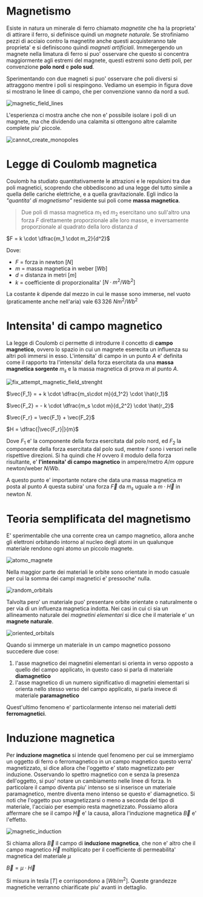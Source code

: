 # Magnetismo  

Esiste in natura un minerale di ferro chiamato *magnetite* che ha la proprieta' di attirare il ferro, si definisce quindi un *magnete naturale*. Se strofiniamo pezzi di acciaio contro la magnetite anche questi acquisteranno tale proprieta' e si definiscono quindi *magneti artificiali*. Immegergendo un magnete nella limatura di ferro si puo' osservare che questo si concentra maggiormente agli estremi del magnete, questi estremi sono detti poli, per convenzione **polo nord** e **polo sud**.  

Sperimentando con due magneti si puo' osservare che poli diversi si attraggono mentre i poli si respingono. Vediamo un esempio in figura dove si mostrano le linee di campo, che per convenzione vanno da nord a sud.  

![magnetic_field_lines](https://user-images.githubusercontent.com/7195133/216831059-cad37b16-0b5f-4328-91b4-58f6f11f24c3.jpg)

L'esperienza ci mostra anche che non e' possibile isolare i poli di un magnete, ma che dividendo una calamita si ottengono altre calamite complete piu' piccole.  

![cannot_create_monopoles](https://user-images.githubusercontent.com/7195133/216831364-ebd0fcd3-3e47-4bc0-af12-42d06347ba85.jpg)  


# Legge di Coulomb magnetica  

Coulomb ha studiato quantitativamente le attrazioni e le repulsioni tra due poli magnetici, scoprendo che obbediscono ad una legge del tutto simile a quella delle cariche elettriche, e a quella gravitazionale. Egli indico la *"quantita' di magnetismo"* residente sui poli come **massa magnetica**.  

> Due poli di massa magnetica $m_1$ ed $m_2$ esercitano uno sull'altro una forza $F$ direttamente proporzionale alle loro masse, e inversamente proporzionale al quadrato della loro distanza $d$

$F = k \cdot \dfrac{m_1 \cdot m_2}{d^2}$  

Dove:
* $F$ = forza in newton $[N]$
* $m$ = massa magnetica in weber $[Wb]$ 
* $d$ = distanza in metri $[m]$
* $k$ = coefficiente di proporzionalita' $[N \cdot m^2/Wb^2]$

La costante $k$ dipende dal mezzo in cui le masse sono immerse, nel vuoto (praticamente anche nell'aria) vale $63\,326\ Nm^2/Wb^2$  

# Intensita' di campo magnetico  

La legge di Coulomb ci permette di introdurre il concetto di **campo magnetico**, ovvero lo spazio in cui un magnete eserecita un influenza su altri poli immersi in esso. L'intensita' di campo in un punto $A$ e' definita come il rapporto tra l'intensita' della forza esercitata da una **massa magnetica sorgente** $m_s$ e la massa magnetica di prova $m$ al punto $A$.  

![fix_attempt_magnetic_field_strenght](https://user-images.githubusercontent.com/7195133/218867618-b895a5f5-7d22-4aa3-b509-9b67b1a2fbb6.jpg)

$\vec{F_1} = + k \cdot \dfrac{m_s\cdot m}{d_1^2} \cdot \hat{r_1}$  

$\vec{F_2} = - k \cdot \dfrac{m_s \cdot m}{d_2^2} \cdot \hat{r_2}$  

$\vec{F_r} = \vec{F_1} + \vec{F_2}$  

$H = \dfrac{|\vec{F_r}|}{m}$   

Dove $F_1$ e' la componente della forza esercitata dal polo nord, ed $F_2$ la componente della forza esercitata dal polo sud, mentre $\hat{r}$ sono i versori nelle rispettive direzioni. Si ha quindi che $H$ ovvero il modulo della forza risultante, e' **l'intensita' di campo magnetico** in ampere/metro $A/m$ oppure newton/weber $N/Wb$.  

A questo punto e' importante notare che data una massa magnetica $m$ posta al punto $A$ questa subira' una forza $\vec{F}$ da $m_s$ uguale a $m \cdot \vec{H}$ in newton $N$.  


# Teoria semplificata del magnetismo 

E' sperimentabile che una corrente crea un campo magnetico, allora anche gli elettroni orbitando intorno al nucleo degli atomi in un qualunque materiale rendono ogni atomo un piccolo magnete.  

![atomo_magnete](https://user-images.githubusercontent.com/7195133/217607917-1dcb8752-e810-47e1-ac67-1cec61bb8591.jpg)  

Nella maggior parte dei materiali le orbite sono orientate in modo casuale per cui la somma dei campi magnetici e' pressoche' nulla.  

![random_orbitals](https://user-images.githubusercontent.com/7195133/217608451-212dfeb8-44ab-48be-adac-f3002c8f1491.jpg)  

Talvolta pero' un materiale puo' presentare orbite orientate o naturalmente o per via di un influenza magnetica indotta. Nei casi in cui ci sia un allineamento naturale dei *magnetini elementari* si dice che il materiale e' un **magnete naturale**.

![oriented_orbitals](https://user-images.githubusercontent.com/7195133/217609502-56fa5bfd-b2b5-4d27-b32e-0c45a9361fb0.jpg)  

Quando si immerge un materiale in un campo magnetico possono succedere due cose:

1. l'asse magnetico dei magnetini elementari si orienta in verso opposto a quello del campo applicato, in questo caso si parla di materiale **diamagnetico**
2. l'asse magnetico di un numero significativo di magnetini elementari si orienta nello stesso verso del campo applicato, si parla invece di materiale **paramagnetico**

Quest'ultimo fenomeno e' particolarmente intenso nei materiali detti **ferromagnetici**.  

# Induzione magnetica  

Per **induzione magnetica** si intende quel fenomeno per cui se immergiamo un oggetto di ferro o ferromagnetico in un campo magnetico questo verra' magnetizzato, si dice allora che l'oggetto e' stato magnetizzato per induzione. Osservando lo spettro magnetico con e senza la presenza dell'oggetto, si puo' notare un cambiamento nelle linee di forza. In particolare il campo diventa piu' intenso se si inserisce un materiale paramagnetico, mentre diventa meno intenso se questo e' diamagnetico. Si noti che l'oggetto puo smagnetizzarsi o meno a seconda del tipo di materiale, l'acciaio per esempio resta magnetizzato. Possiamo allora affermare che se il campo $\vec{H}$ e' la causa, allora l'induzione magnetica $\vec{B}$ e' l'effetto.  

![magnetic_induction](https://user-images.githubusercontent.com/7195133/217617289-fcaf6a9c-0907-47d1-9007-616e58cbe312.jpg)  

Si chiama allora $\vec{B}$ il campo di **induzione magnetica**, che non e' altro che il campo magnetico $\vec{H}$ moltiplicato per il coefficiente di permeabilita' magnetica del materiale $\mu$

$\vec{B} = \mu \cdot \vec{H}$  

Si misura in tesla $[T]$ e corrispondono a $[Wb/m^2]$. Queste grandezze magnetiche verranno chiarificate piu' avanti in dettaglio.